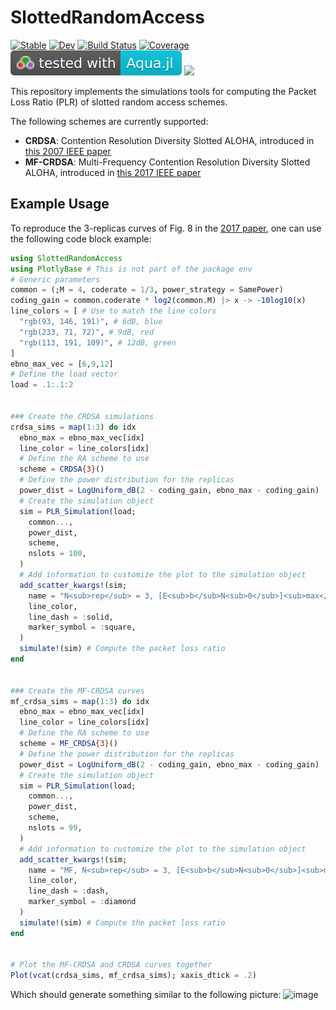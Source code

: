 # SlottedRandomAccess
[![Stable](https://img.shields.io/badge/docs-stable-blue.svg)](https://disberd.github.io/SlottedRandomAccess.jl/)
[![Dev](https://img.shields.io/badge/docs-dev-blue.svg)](https://disberd.github.io/SlottedRandomAccess.jl/dev)
[![Build Status](https://github.com/disberd/SlottedRandomAccess.jl/actions/workflows/CI.yml/badge.svg?branch=main)](https://github.com/disberd/SlottedRandomAccess.jl/actions/workflows/CI.yml?query=branch%3Amain)
[![Coverage](https://codecov.io/gh/disberd/SlottedRandomAccess.jl/branch/main/graph/badge.svg)](https://codecov.io/gh/disberd/SlottedRandomAccess.jl)
[![Aqua QA](https://raw.githubusercontent.com/JuliaTesting/Aqua.jl/master/badge.svg)](https://github.com/JuliaTesting/Aqua.jl)
[![](https://img.shields.io/badge/%F0%9F%9B%A9%EF%B8%8F_tested_with-JET.jl-233f9a)](https://github.com/aviatesk/JET.jl)


This repository implements the simulations tools for computing the Packet Loss Ratio (PLR) of slotted random access schemes.

The following schemes are currently supported:
- **CRDSA**: Contention Resolution Diversity Slotted ALOHA, introduced in [this 2007 IEEE paper](https://doi.org/10.1109/TWC.2007.348337)
- **MF-CRDSA**: Multi-Frequency Contention Resolution Diversity Slotted ALOHA, introduced in [this 2017 IEEE paper](https://doi.org/10.1109/TCOMM.2017.2696952)

## Example Usage
To reproduce the 3-replicas curves of Fig. 8 in the [2017 paper]((https://doi.org/10.1109/TCOMM.2017.2696952)), one can use the following code block example:
```julia
using SlottedRandomAccess
using PlotlyBase # This is not part of the package env
# Generic parameters
common = (;M = 4, coderate = 1/3, power_strategy = SamePower)
coding_gain = common.coderate * log2(common.M) |> x -> -10log10(x)
line_colors = [ # Use to match the line colors
  "rgb(93, 146, 191)", # 6dB, blue
  "rgb(233, 71, 72)", # 9dB, red
  "rgb(113, 191, 109)", # 12dB, green
]
ebno_max_vec = [6,9,12]
# Define the load vector
load = .1:.1:2


### Create the CRDSA simulations
crdsa_sims = map(1:3) do idx
  ebno_max = ebno_max_vec[idx]
  line_color = line_colors[idx]
  # Define the RA scheme to use
  scheme = CRDSA{3}()
  # Define the power distribution for the replicas
  power_dist = LogUniform_dB(2 - coding_gain, ebno_max - coding_gain)
  # Create the simulation object
  sim = PLR_Simulation(load;
    common...,
    power_dist,
    scheme,
    nslots = 100,
  )
  # Add information to customize the plot to the simulation object
  add_scatter_kwargs!(sim; 
    name = "N<sub>rep</sub> = 3, [E<sub>b</sub>N<sub>0</sub>]<sub>max</sub> = $(ebno_max)dB",
    line_color,
    line_dash = :solid,
    marker_symbol = :square,
  )
  simulate!(sim) # Compute the packet loss ratio
end


### Create the MF-CRDSA curves
mf_crdsa_sims = map(1:3) do idx
  ebno_max = ebno_max_vec[idx]
  line_color = line_colors[idx]
  # Define the RA scheme to use
  scheme = MF_CRDSA{3}()
  # Define the power distribution for the replicas
  power_dist = LogUniform_dB(2 - coding_gain, ebno_max - coding_gain)
  # Create the simulation object
  sim = PLR_Simulation(load;
    common...,
    power_dist,
    scheme,
    nslots = 99,
  )
  # Add information to customize the plot to the simulation object
  add_scatter_kwargs!(sim; 
    name = "MF, N<sub>rep</sub> = 3, [E<sub>b</sub>N<sub>0</sub>]<sub>max</sub> = $(ebno_max)dB",
    line_color,
    line_dash = :dash,
    marker_symbol = :diamond
  )
  simulate!(sim) # Compute the packet loss ratio
end


# Plot the MF-CRDSA and CRDSA curves together
Plot(vcat(crdsa_sims, mf_crdsa_sims); xaxis_dtick = .2)
```

Which should generate something similar to the following picture:
![image](https://github.com/user-attachments/assets/dc124fc1-4244-4801-91be-a8521474ca45)